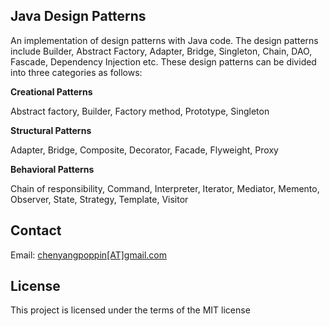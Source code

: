 <h2>Java Design Patterns</h2>
<p>
  An implementation of design patterns with Java code. The design patterns include Builder, Abstract Factory, Adapter, Bridge, Singleton, Chain, DAO, Fascade, Dependency Injection etc. These design patterns can be divided into three categories as follows:
</p>

<strong>Creational Patterns</strong>
<p>
Abstract factory, Builder, Factory method, Prototype, Singleton
</p>

<strong>Structural Patterns</strong>
<p>Adapter, Bridge, Composite, Decorator, Facade, Flyweight, Proxy</p>

<strong>Behavioral Patterns</strong>
<p>Chain of responsibility, Command, Interpreter, Iterator, Mediator, Memento, Observer, State, Strategy, Template, Visitor</p>

<h2>Contact</h2>
<p>
  Email: <a href="mailto:chenyangpoppin@gmail.com">chenyangpoppin[AT]gmail.com</a>
</p>

<h2>License</h2>
<p>
  This project is licensed under the terms of the MIT license
</p>
